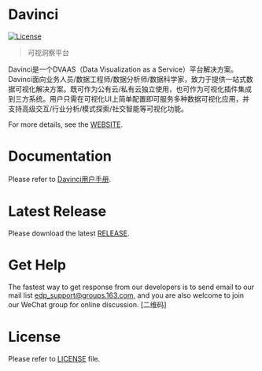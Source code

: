 Davinci
============

[![License](https://img.shields.io/badge/license-Apache%202-4EB1BA.svg)](https://www.apache.org/licenses/LICENSE-2.0.html)

> 可视洞察平台

Davinci是一个DVAAS（Data Visualization as a Service）平台解决方案。Davinci面向业务人员/数据工程师/数据分析师/数据科学家，致力于提供一站式数据可视化解决方案。既可作为公有云/私有云独立使用，也可作为可视化插件集成到三方系统。用户只需在可视化UI上简单配置即可服务多种数据可视化应用，并支持高级交互/行业分析/模式探索/社交智能等可视化功能。

For more details, see the [WEBSITE](https://edp963.github.io/davinci).

Documentation
=============
Please refer to [Davinci用户手册](https://edp-davinci.gitbooks.io/davinci-user-guide-cn/content).

Latest Release
=============
Please download the latest [RELEASE](https://github.com/laincloud/lain/archive/v2.1.1.tar.gz).

Get Help
============
The fastest way to get response from our developers is to send email to our mail list <edp_support@groups.163.com>,
and you are also welcome to join our WeChat group for online discussion.
[二维码]

License
============
Please refer to [LICENSE](https://github.com/edp963/davinci/blob/master/LICENSE) file.

